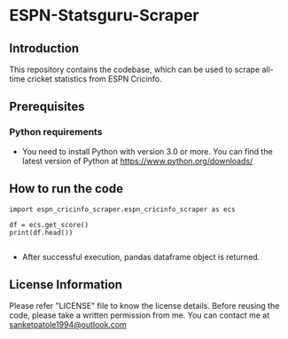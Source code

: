 # ESPN-Statsguru-Scraper


## Introduction

This repository contains the codebase, which can be used to scrape all-time cricket statistics from ESPN Cricinfo.


## Prerequisites

### Python requirements

* You need to install Python with version 3.0 or more. You can find the latest version of Python at https://www.python.org/downloads/


## How to run the code

```
import espn_cricinfo_scraper.espn_cricinfo_scraper as ecs

df = ecs.get_score()
print(df.head())
 
```

* After successful execution, pandas dataframe object is returned.


## License Information

Please refer "LICENSE" file to know the license details.
Before reusing the code, please take a written permission from me.
You can contact me at sanketpatole1994@outlook.com

